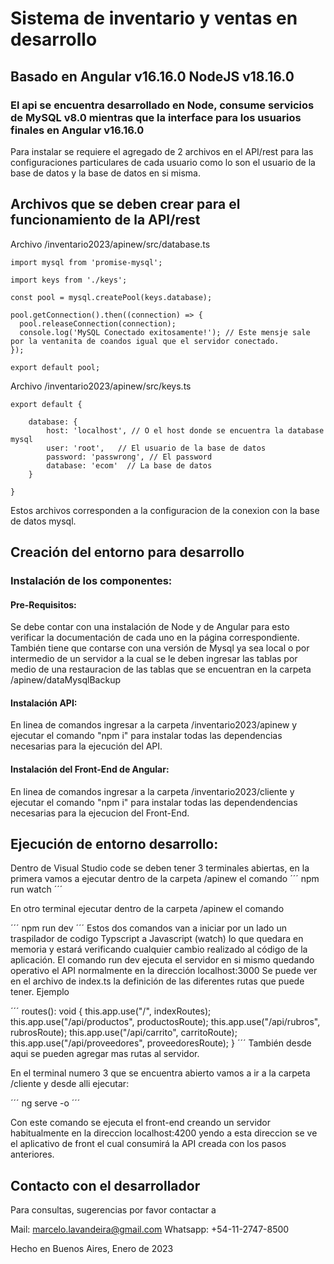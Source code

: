 # Sistema de inventario y ventas en desarrollo

## Basado en Angular v16.16.0 NodeJS v18.16.0

### El api se encuentra desarrollado en Node, consume servicios de MySQL v8.0 mientras que la interface para los usuarios finales en Angular v16.16.0

Para instalar se requiere el agregado de 2 archivos en el API/rest para las configuraciones particulares de cada usuario como lo son el usuario de la base de datos y la base de datos en si misma.

## Archivos que se deben crear para el funcionamiento de la API/rest

Archivo /inventario2023/apinew/src/database.ts

```
import mysql from 'promise-mysql';

import keys from './keys';

const pool = mysql.createPool(keys.database);

pool.getConnection().then((connection) => {
  pool.releaseConnection(connection);
  console.log('MySQL Conectado exitosamente!'); // Este mensje sale por la ventanita de coandos igual que el servidor conectado.
});

export default pool;

```

Archivo /inventario2023/apinew/src/keys.ts

```
export default {

    database: {
        host: 'localhost', // O el host donde se encuentra la database mysql
        user: 'root',   // El usuario de la base de datos
        password: 'passwrong', // El password
        database: 'ecom'  // La base de datos
    }

}
```

Estos archivos corresponden a la configuracion de la conexion con la base de datos mysql.

## Creación del entorno para desarrollo

### Instalación de los componentes:

#### Pre-Requisitos:

Se debe contar con una instalación de Node y de Angular para esto verificar la documentación de cada uno en la página correspondiente. También tiene que contarse con una versión de Mysql ya sea local o por intermedio de un servidor a la cual se le deben ingresar las tablas por medio de una restauracion de las tablas que se encuentran en la carpeta /apinew/dataMysqlBackup 

#### Instalación API:

En linea de comandos ingresar a la carpeta /inventario2023/apinew y ejecutar el comando "npm i" para instalar todas las dependencias necesarias para la ejecución del API.

#### Instalación del Front-End de Angular:

En linea de comandos ingresar a la carpeta /inventario2023/cliente y ejecutar el comando "npm i" para instalar todas las dependendencias necesarias para la ejecucion del Front-End.

## Ejecución de entorno desarrollo:

Dentro de Visual Studio code se deben tener 3 terminales abiertas, en la primera vamos a ejecutar dentro de la carpeta /apinew el comando ´´´ npm run watch ´´´

En otro terminal ejecutar dentro de la carpeta /apinew el comando

´´´ npm run dev ´´´ Estos dos comandos van a iniciar por un lado un traspilador de codigo Typscript a Javascript (watch) lo que quedara en memoria y estará verificando cualquier cambio realizado al código de la aplicación. El comando run dev ejecuta el servidor en si mismo quedando operativo el API normalmente en la dirección localhost:3000 Se puede ver en el archivo de index.ts la definición de las diferentes rutas que puede tener. Ejemplo

´´´ routes(): void { this.app.use("/", indexRoutes); this.app.use("/api/productos", productosRoute); this.app.use("/api/rubros", rubrosRoute); this.app.use("/api/carrito", carritoRoute); this.app.use("/api/proveedores", proveedoresRoute); } ´´´ También desde aqui se pueden agregar mas rutas al servidor.

En el terminal numero 3 que se encuentra abierto vamos a ir a la carpeta /cliente y desde alli ejecutar:

´´´ ng serve -o ´´´

Con este comando se ejecuta el front-end creando un servidor habitualmente en la direccion localhost:4200 yendo a esta direccion se ve el aplicativo de front el cual consumirá la API creada con los pasos anteriores.

## Contacto con el desarrollador

Para consultas, sugerencias por favor contactar a

Mail: marcelo.lavandeira@gmail.com Whatsapp: +54-11-2747-8500

Hecho en Buenos Aires, Enero de 2023
